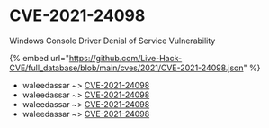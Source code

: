 # CVE-2021-24098

Windows Console Driver Denial of Service Vulnerability

{% embed url="https://github.com/Live-Hack-CVE/full_database/blob/main/cves/2021/CVE-2021-24098.json" %}


* waleedassar ~> [CVE-2021-24098](https://www.alice-snow.ru/2021/database/cve-2021-24098/cve-2021-24098-waleedassar)
* waleedassar ~> [CVE-2021-24098](https://www.alice-snow.ru/2021/database/cve-2021-24098/cve-2021-24098-waleedassar)
* waleedassar ~> [CVE-2021-24098](https://www.alice-snow.ru/2021/database/cve-2021-24098/cve-2021-24098-waleedassar)
* waleedassar ~> [CVE-2021-24098](https://www.alice-snow.ru/2021/database/cve-2021-24098/cve-2021-24098-waleedassar)